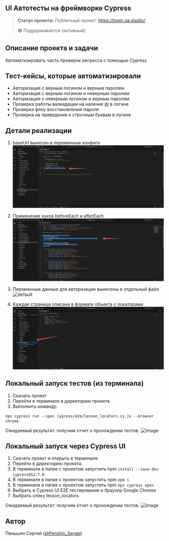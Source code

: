 <h2>UI Автотесты на фреймворке Cypress</h2>

> **Статус проекта:**
> Публичный проект: https://login.qa.studio/
> 
> 🟢 Поддерживается (активный) 

## Описание проекта и задачи
Автоматизировать часть проверок регресса с помощью Cypress

## Тест-кейсы, которые автоматизировали
* Авторизация с верным логином и верным паролем
* Авторизация c верным логином и неверным паролем
* Авторизация с неверным логином и верным паролем
* Проверка работы валиадации на наличие @ в логине
* Проверка флоу восстановления пароля
* Проверка на приведение к строчным буквам в логине
  

## Детали реализации

1. baseUrl вынесен в переменные конфига
![baseUrl](https://raw.githubusercontent.com/P-Sergei-qa/cypress_autotests/refs/heads/main/cypress/videos/baseUrl.png)

2. Применение хуков beforeEach и afterEach
![beforeEach](https://raw.githubusercontent.com/P-Sergei-qa/cypress_autotests/refs/heads/main/cypress/videos/beforeEach.png)

3. Переменные данные для авторизации вынесены в отдельный файл
![default]([https://raw.githubusercontent.com/German-D/new_cypress/main/static/user_data.png](https://raw.githubusercontent.com/P-Sergei-qa/cypress_autotests/refs/heads/main/cypress/videos/default.png))

4. Каждая страница описана в формате объекта с локаторами
![main_page](https://raw.githubusercontent.com/P-Sergei-qa/cypress_autotests/refs/heads/main/cypress/videos/main_page.png)

## Локальный запуск тестов (из терминала)
1. Скачать проект
2. Перейти в терминале в директорию проекта
2. Выполнить команду:
```
npx cypress run --spec cypress/e2e/lesson_locators.cy.js --browser chrome
```
Ожидаемый результат: получим отчет о прохождении тестов.
![image](https://raw.githubusercontent.com/German-D/new_cypress/main/static/Cypress_cli.png)


## Локальный запуск через Cypress UI
1. Скачать проект и открыть в терминале.
2. Перейти в директорию проекта.
3. В терминале в папке с проектом запустить npm `install --save-dev cypress@12.7.0`
4. В терминале в папке с проектом запустить npm `npm i`
5. В терминале в папке с проектом запустить npm `npx cypress open`
6. Выбрать в Cypress UI E2E тестирование и браузер Google Chrome
7. Выбрать спеку lesson_locators

Ожидаемый результат: получим отчет о прохождении тестов.
![image](https://raw.githubusercontent.com/German-D/new_cypress/main/static/Cypress_UI.png)


## Автор

Пеньшин Сергей ([@Penshin_Sergei](https://t.me/Penshin_Sergei))
